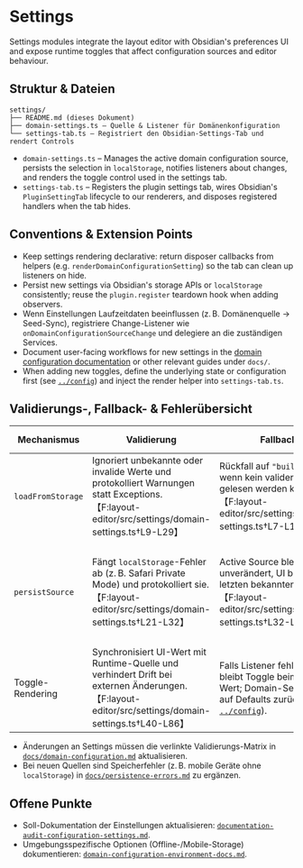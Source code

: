 # Settings

Settings modules integrate the layout editor with Obsidian's preferences UI and expose runtime toggles that affect configuration sources and editor behaviour.

## Struktur & Dateien

```text
settings/
├── README.md (dieses Dokument)
├── domain-settings.ts – Quelle & Listener für Domänenkonfiguration
└── settings-tab.ts – Registriert den Obsidian-Settings-Tab und rendert Controls
```

- `domain-settings.ts` – Manages the active domain configuration source, persists the selection in `localStorage`, notifies listeners about changes, and renders the toggle control used in the settings tab.
- `settings-tab.ts` – Registers the plugin settings tab, wires Obsidian's `PluginSettingTab` lifecycle to our renderers, and disposes registered handlers when the tab hides.

## Conventions & Extension Points

- Keep settings rendering declarative: return disposer callbacks from helpers (e.g. `renderDomainConfigurationSetting`) so the tab can clean up listeners on hide.
- Persist new settings via Obsidian's storage APIs or `localStorage` consistently; reuse the `plugin.register` teardown hook when adding observers.
- Wenn Einstellungen Laufzeitdaten beeinflussen (z. B. Domänenquelle → Seed-Sync), registriere Change-Listener wie `onDomainConfigurationSourceChange` und delegiere an die zuständigen Services.
- Document user-facing workflows for new settings in the [domain configuration documentation](../../docs/domain-configuration.md) or other relevant guides under `docs/`.
- When adding new toggles, define the underlying state or configuration first (see [`../config`](../config/README.md)) and inject the render helper into `settings-tab.ts`.

## Validierungs-, Fallback- & Fehlerübersicht

| Mechanismus | Validierung | Fallback | Fehlerdarstellung & Referenzen |
| --- | --- | --- | --- |
| `loadFromStorage` | Ignoriert unbekannte oder invalide Werte und protokolliert Warnungen statt Exceptions.【F:layout-editor/src/settings/domain-settings.ts†L9-L29】 | Rückfall auf `"builtin"`, wenn kein valider Wert gelesen werden kann.【F:layout-editor/src/settings/domain-settings.ts†L7-L15】 | Konsole warnt; Dokumentation siehe [Domain-Konfiguration](../../docs/domain-configuration.md#validierungs--fallback-matrix). |
| `persistSource` | Fängt `localStorage`-Fehler ab (z. B. Safari Private Mode) und protokolliert sie.【F:layout-editor/src/settings/domain-settings.ts†L21-L32】 | Active Source bleibt unverändert, UI behält letzten bekannten Wert.【F:layout-editor/src/settings/domain-settings.ts†L32-L38】 | Warnungen erscheinen nur in der Konsole; Anwender folgen dem Fehlerbanner bei Persistenzproblemen (siehe [Persistenzfehler](../../docs/persistence-errors.md#fehlertypen--codes)). |
| Toggle-Rendering | Synchronisiert UI-Wert mit Runtime-Quelle und verhindert Drift bei externen Änderungen.【F:layout-editor/src/settings/domain-settings.ts†L40-L86】 | Falls Listener fehlschlägt, bleibt Toggle beim letzten Wert; Domain-Service fällt auf Defaults zurück (siehe [`../config`](../config/README.md#validierungen-fallbacks--fehlerpfade)). | UI synchronisiert Banner & Notices über die Persistenz-Schicht, sobald Domain-Service Fehler meldet. |

- Änderungen an Settings müssen die verlinkte Validierungs-Matrix in [`docs/domain-configuration.md`](../../docs/domain-configuration.md#validierungs--fallback-matrix) aktualisieren.
- Bei neuen Quellen sind Speicherfehler (z. B. mobile Geräte ohne `localStorage`) in [`docs/persistence-errors.md`](../../docs/persistence-errors.md) zu ergänzen.

## Offene Punkte

- Soll-Dokumentation der Einstellungen aktualisieren: [`documentation-audit-configuration-settings.md`](../../todo/documentation-audit-configuration-settings.md).
- Umgebungsspezifische Optionen (Offline-/Mobile-Storage) dokumentieren: [`domain-configuration-environment-docs.md`](../../todo/domain-configuration-environment-docs.md).
